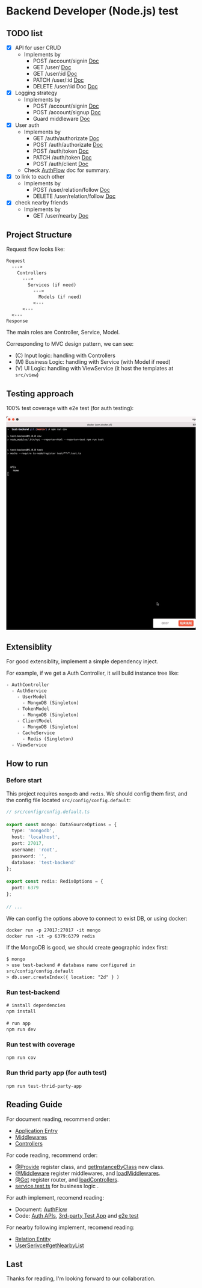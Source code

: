 # Backend Developer (Node.js) test

## TODO list

- [x] API for user CRUD
  - Implements by
    - POST    /account/signin [Doc](https://lellansin.github.io/test-backend/classes/controller_account.AccountController.html#signInPage)
    - GET     /user/ [Doc](https://lellansin.github.io/test-backend/classes/controller_user.UserController.html#getList)
    - GET     /user/:id [Doc](https://lellansin.github.io/test-backend/classes/controller_user.UserController.html#getById)
    - PATCH   /user/:id [Doc](https://lellansin.github.io/test-backend/classes/controller_user.UserController.html#update)
    - DELETE  /user/:id	Doc [Doc](https://lellansin.github.io/test-backend/classes/controller_user.UserController.html#delete)
- [x] Logging strategy
  - Implements by
    - POST    /account/signin [Doc](https://lellansin.github.io/test-backend/classes/controller_account.AccountController.html#signIn)
    - POST    /account/signup [Doc](https://lellansin.github.io/test-backend/classes/controller_account.AccountController.html#signUp)
    - Guard middleware [Doc](https://lellansin.github.io/test-backend/modules/middleware_loginRedirect.html)
- [x] User auth
  - Implements by
    - GET    /auth/authorizate [Doc](https://lellansin.github.io/test-backend/classes/controller_auth.AuthController.html#renderPage)
    - POST   /auth/authorizate [Doc](https://lellansin.github.io/test-backend/classes/controller_auth.AuthController.html#authorizate)
    - POST   /auth/token       [Doc](https://lellansin.github.io/test-backend/classes/controller_auth.AuthController.html#accessToken)
    - PATCH  /auth/token       [Doc](https://lellansin.github.io/test-backend/classes/controller_auth.AuthController.html#refreshToken)
    - POST   /auth/client      [Doc](https://lellansin.github.io/test-backend/classes/controller_auth.AuthController.html#createClient)
  - Check [AuthFlow](https://lellansin.github.io/test-backend/modules/controller_auth.html#simple-authflow) doc for summary.
- [x] to link to each other
  - Implements by
    - POST   /user/relation/follow [Doc](https://lellansin.github.io/test-backend/classes/controller_user.UserController.html#follow)
    - DELETE /user/relation/follow [Doc](https://lellansin.github.io/test-backend/classes/controller_user.UserController.html#unfollow)
- [X] check nearby friends
  - Implements by
    - GET /user/nearby [Doc](https://lellansin.github.io/test-backend/classes/controller_user.UserController.html#getNearbyList)

## Project Structure

Request flow looks like:

```
Request
  --->
    Controllers
      --->
        Services (if need)
          --->
            Models (if need)
          <---
      <---
  <---
Response
```

The main roles are Controller, Service, Model.

Corresponding to MVC design pattern, we can see:

- (C) Input logic: handling with Controllers
- (M) Business Logic: handling with Service (with Model if need)
- (V) UI Logic: handling with ViewService (it host the templates at `src/view`)

## Testing approach

100% test coverage with e2e test (for auth testing):

![unittest-gif](https://github.com/Lellansin/test-backend/raw/master/asserts/unittest.gif)

## Extensiblity

For good extensiblity, implement a simple dependency inject.

For example, if we get a Auth Controller, it will build instance tree like:

```
- AuthController
  - AuthService
    - UserModel
      - MongoDB (Singleton)
    - TokenModel
      - MongoDB (Singleton)
    - ClientModel
      - MongoDB (Singleton)
    - CacheService
      - Redis (Singleton)
  - ViewService
```

## How to run

### Before start

This project requires `mongodb` and `redis`. We should config them first, and the
config file located `src/config/config.default`:

```typescript
// src/config/config.default.ts

export const mongo: DataSourceOptions = {
  type: 'mongodb',
  host: 'localhost',
  port: 27017,
  username: 'root',
  password: '',
  database: 'test-backend'
};

export const redis: RedisOptions = {
  port: 6379
};

// ...
```

We can config the options above to connect to exist DB, or using docker:

```
docker run -p 27017:27017 -it mongo
docker run -it -p 6379:6379 redis
```

If the MongoDB is good, we should create geographic index first:

```shell
$ mongo
> use test-backend # database name configured in src/config/config.default
> db.user.createIndex({ location: "2d" } )
```

### Run test-backend

```shell
# install dependencies
npm install

# run app
npm run dev
```

### Run test with coverage

```shell
npm run cov
```

### Run thrid party app (for auth test)

```shell
npm run test-thrid-party-app
```

## Reading Guide

For document reading, recommend order:

- [Application Entry](https://lellansin.github.io/test-backend/modules/Application.html)
- [Middlewares](https://lellansin.github.io/test-backend/modules/middleware.html)
- [Controllers](https://lellansin.github.io/test-backend/modules/controller.html)

For code reading, recommend order:

- [@Provide](https://github.com/Lellansin/test-backend/blob/master/src/util/container.ts#L199) register class, and [getInstanceByClass](https://github.com/Lellansin/test-backend/blob/master/src/util/container.ts#L199) new class.
- [@Middleware]() register middlewares, and [loadMiddlewares](https://github.com/Lellansin/test-backend/blob/master/src/util/web.ts#L62).
- [@Get](https://github.com/Lellansin/test-backend/blob/master/src/util/web.ts#L176) register router, and [loadControllers](https://github.com/Lellansin/test-backend/blob/master/src/util/web.ts#L79).
- [service.test.ts](https://github.com/Lellansin/test-backend/blob/master/test/service.test.ts) for business logic .

For auth implement, recomend reading: 

- Document: [AuthFlow](https://lellansin.github.io/test-backend/modules/controller_auth.html#simple-authflow)
- Code: [Auth APIs](https://github.com/Lellansin/test-backend/blob/master/src/controller/auth.ts), [3rd-party Test App](https://github.com/Lellansin/test-backend/blob/master/test/thridPartyApp.ts) and [e2e test](https://github.com/Lellansin/test-backend/blob/master/test/api.test.ts#L345)

For nearby following implement, recomend reading:

- [Relation Entity](https://github.com/Lellansin/test-backend/blob/master/src/entity/relation.ts)
- [UserSerivce#getNearbyList](https://github.com/Lellansin/test-backend/blob/master/src/service/user.ts#L113)

## Last

Thanks for reading, I'm looking forward to our collaboration.
